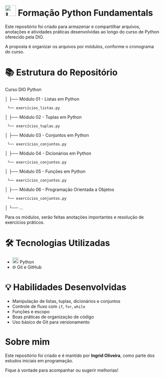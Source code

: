# <img src="https://upload.wikimedia.org/wikipedia/commons/c/c3/Python-logo-notext.svg" alt="Logo Python" width="35"/> Formação Python Fundamentals
Este repositório foi criado para armazenar e compartilhar arquivos, anotações e atividades práticas desenvolvidas ao longo do curso de Python oferecido pela DIO.

A proposta é organizar os arquivos por módulos, conforme o cronograma do curso.

# 📚 Estrutura do Repositório
Curso DIO Python

│  ├── Módulo 01 - Listas em Python

     └── exercícios_listas.py
  
│  ├── Módulo 02 - Tuplas em Python

     └── exercícios_tuplas.py
        
│  ├── Módulo 03 - Conjuntos em Python
 
     └── exercícios_conjuntos.py

│  ├── Módulo 04 - Dicionários em Python
 
     └── exercícios_conjuntos.py

│  ├── Módulo 05 - Funções em Python
 
     └── exercícios_conjuntos.py

│  ├── Módulo 06 - Programação Orientada a Objetos
 
     └── exercícios_conjuntos.py 
        
│
└── ...

Para os módulos, serão feitas anotações importantes e resolução de exercícios práticos.

# 🛠 Tecnologias Utilizadas

- <img src="https://upload.wikimedia.org/wikipedia/commons/c/c3/Python-logo-notext.svg" alt="Logo Python" width="20"/> Python
- 🌐 Git e GitHub

# 💡 Habilidades Desenvolvidas
- Manipulação de listas, tuplas, dicionários e conjuntos
- Controle de fluxo com `if`, `for`, `while`
- Funções e escopo
- Boas práticas de organização de código
- Uso básico de Git para versionamento

# Sobre mim
Este repositório foi criado e é mantido por **Ingrid Oliveira**, como parte dos estudos iniciais em programação.

Fique à vontade para acompanhar ou sugerir melhorias!
